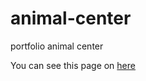 # animal-center
portfolio animal center  

You can see this page on [here](http://chizchiz.dothome.co.kr/animal/)
